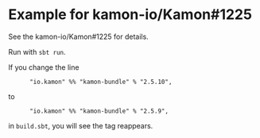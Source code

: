 # Example for kamon-io/Kamon#1225

See the kamon-io/Kamon#1225 for details.

Run with `sbt run`.

If you change the line
```
      "io.kamon" %% "kamon-bundle" % "2.5.10",
```
to
```
      "io.kamon" %% "kamon-bundle" % "2.5.9",
```
in `build.sbt`, you will see the tag reappears.
